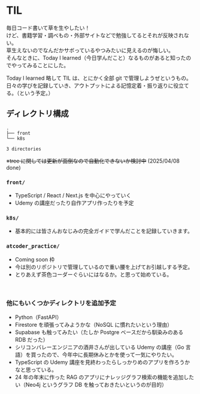 # TIL

毎日コード書いて草を生やしたい！<br>
けど、書籍学習・調べもの・外部サイトなどで勉強してるとそれが反映されない。<br>
草生えないのでなんだかサボっているやつみたいに見えるのが悔しい。<br>
そんなときに、Today I learned（今日学んだこと）なるものがあると知ったのでやってみることにした。<br>

Today I learned 略して TIL は、とにかく全部 git で管理しようぜというもの。<br>
日々の学びを記録していき、アウトプットによる記憶定着・振り返りに役立てる。（という予定。）

## ディレクトリ構成

<!-- tree-start -->
<!-- tree-start -->
```
.
├── front
└── k8s

3 directories
```
<!-- tree-end -->

※~~tree に関しては更新が面倒なので自動化できないか検討中~~ (2025/04/08 done)

### `front/`

- TypeScript / React / Next.js を中心にやっていく
- Udemy の講座だったり自作アプリ作ったりを予定

### `k8s/`

- 基本的には皆さんおなじみの完全ガイドで学んだことを記録していきます。

### `atcoder_practice/`

- Coming soon 枠
- 今は別のリポジトリで管理しているので重い腰を上げてお引越しする予定。
- とりあえず茶色コーダーぐらいにはなるか。と思って始めている。

<br>

### 他にもいくつかディレクトリを追加予定

- Python（FastAPI）
- Firestore を頑張ってみようかな（NoSQL に慣れたいという理由）
- Supabase も触ってみたい（たしか Postgre ベースだから馴染みのある RDB だった）
- シリコンバレーエンジニアの酒井さんが出している Udemy の講座（Go 言語）を買ったので、今年中に長期休みとかを使って一気にやりたい。
- TypeScript の Udemy 講座を見終わったらしっかりめのアプリを作ろうかなと思っている。
- 24 年の年末に作った RAG のアプリにナレッジグラフ検索の機能を追加したい（Neo4j というグラフ DB を触っておきたいというのが目的）
